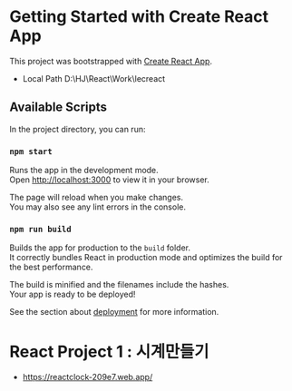 # Getting Started with Create React App

This project was bootstrapped with [Create React App](https://github.com/facebook/create-react-app).
+ Local Path D:\HJ\React\Work\lecreact

## Available Scripts

In the project directory, you can run:

### `npm start`

Runs the app in the development mode.\
Open [http://localhost:3000](http://localhost:3000) to view it in your browser.

The page will reload when you make changes.\
You may also see any lint errors in the console.

### `npm run build`

Builds the app for production to the `build` folder.\
It correctly bundles React in production mode and optimizes the build for the best performance.

The build is minified and the filenames include the hashes.\
Your app is ready to be deployed!

See the section about [deployment](https://facebook.github.io/create-react-app/docs/deployment) for more information.

# React Project 1 : 시계만들기
+ https://reactclock-209e7.web.app/
